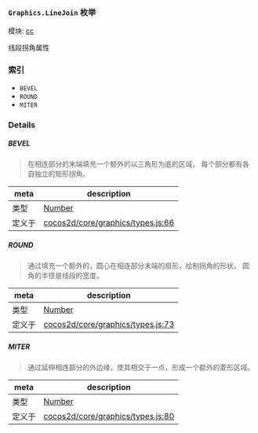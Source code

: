### `Graphics.LineJoin` 枚举



模块: [cc](../modules/cc.md)


线段拐角属性


### 索引
  - `BEVEL`
  - `ROUND`
  - `MITER`

### Details


##### BEVEL

> 在相连部分的末端填充一个额外的以三角形为底的区域， 每个部分都有各自独立的矩形拐角。

| meta | description |
|------|-------------|
| 类型 | <a href="https://developer.mozilla.org/en/JavaScript/Reference/Global_Objects/Number" class="crosslink external" target="_blank">Number</a> |
| 定义于 | [cocos2d/core/graphics/types.js:66](https://github.com/cocos-creator/engine/blob/26031bddd1aecdbf9bbdebe19ecaa672b1c35061/cocos2d/core/graphics/types.js#L66) |



##### ROUND

> 通过填充一个额外的，圆心在相连部分末端的扇形，绘制拐角的形状。 圆角的半径是线段的宽度。

| meta | description |
|------|-------------|
| 类型 | <a href="https://developer.mozilla.org/en/JavaScript/Reference/Global_Objects/Number" class="crosslink external" target="_blank">Number</a> |
| 定义于 | [cocos2d/core/graphics/types.js:73](https://github.com/cocos-creator/engine/blob/26031bddd1aecdbf9bbdebe19ecaa672b1c35061/cocos2d/core/graphics/types.js#L73) |



##### MITER

> 通过延伸相连部分的外边缘，使其相交于一点，形成一个额外的菱形区域。

| meta | description |
|------|-------------|
| 类型 | <a href="https://developer.mozilla.org/en/JavaScript/Reference/Global_Objects/Number" class="crosslink external" target="_blank">Number</a> |
| 定义于 | [cocos2d/core/graphics/types.js:80](https://github.com/cocos-creator/engine/blob/26031bddd1aecdbf9bbdebe19ecaa672b1c35061/cocos2d/core/graphics/types.js#L80) |


